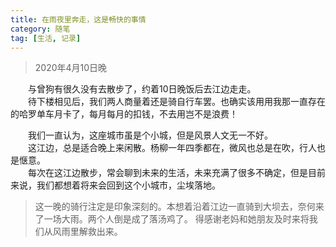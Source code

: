 ```yaml
---
title: 在雨夜里奔走，这是畅快的事情
category: 随笔
tag: [生活, 记录]
---
```


>2020年4月10日晚

&emsp;&emsp;与曾狗有很久没有去散步了，约着10日晚饭后去江边走走。<br>
&emsp;&emsp;待下楼相见后，我们两人商量着还是骑自行车罢。也确实该用用我那一直存在的哈罗单车月卡了，每月每月的扣钱，不去用岂不是浪费！<br>

&emsp;&emsp;我们一直认为，这座城市虽是个小城，但是风景人文无一不好。<br>
&emsp;&emsp;这江边，总是适合晚上来闲散。杨柳一年四季都在，微风也总是在吹，行人也是惬意。<br>
&emsp;&emsp;每次在这江边散步，常会聊到未来的生活，未来充满了很多不确定，但是目前来说，我们都想着将来会回到这个小城市，尘埃落地。<br>


>这一晚的骑行注定是印象深刻的。本想着沿着江边一直骑到大坝去，奈何来了一场大雨。两个人倒是成了落汤鸡了。
得感谢老妈和她朋友及时来将我们从风雨里解救出来。
